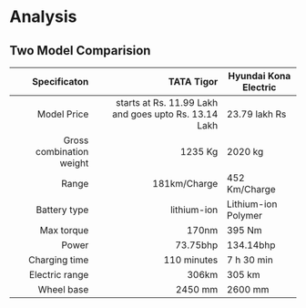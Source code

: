 # Analysis
## Two Model Comparision 
| Specificaton| TATA Tigor |  Hyundai Kona Electric|
|-------:|-------:|-------|
| Model Price | starts at Rs. 11.99 Lakh and goes upto Rs. 13.14 Lakh | 23.79 lakh Rs |
|Gross combination weight |1235 Kg | 2020 kg |
|Range|181km/Charge |452 Km/Charge|
|Battery type |lithium-ion  |Lithium-ion Polymer|
|Max torque |170nm|395 Nm |
|Power|73.75bhp |134.14bhp|
|Charging time |110 minutes |7 h 30 min |
|Electric range |306km|305 km |
|Wheel base |2450 mm |2600 mm |

